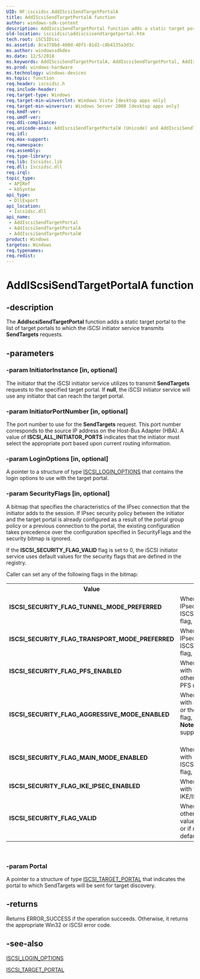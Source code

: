 ```yaml
---
UID: NF:iscsidsc.AddIScsiSendTargetPortalA
title: AddIScsiSendTargetPortalA function
author: windows-sdk-content
description: AddIscsiSendTargetPortal function adds a static target portal to the list of target portals to which the iSCSI initiator service transmits SendTargets requests.
old-location: iscsidisc\addiscsisendtargetportal.htm
tech.root: iSCSIDisc
ms.assetid: 8ca378bd-400d-40f1-81d2-c8b4135a3d3c
ms.author: windowssdkdev
ms.date: 12/5/2018
ms.keywords: AddIScsiSendTargetPortalA, AddIscsiSendTargetPortal, AddIscsiSendTargetPortal function [iSCSI Discovery Library API], AddIscsiSendTargetPortalA, AddIscsiSendTargetPortalW, ISCSI_SECURITY_FLAG_AGGRESSIVE_MODE_ENABLED, ISCSI_SECURITY_FLAG_IKE_IPSEC_ENABLED, ISCSI_SECURITY_FLAG_MAIN_MODE_ENABLED, ISCSI_SECURITY_FLAG_PFS_ENABLED, ISCSI_SECURITY_FLAG_TRANSPORT_MODE_PREFERRED, ISCSI_SECURITY_FLAG_TUNNEL_MODE_PREFERRED, ISCSI_SECURITY_FLAG_VALID, iscsidisc.addiscsisendtargetportal, iscsidsc/AddIscsiSendTargetPortal, iscsidsc/AddIscsiSendTargetPortalA, iscsidsc/AddIscsiSendTargetPortalW
ms.prod: windows-hardware
ms.technology: windows-devices
ms.topic: function
req.header: iscsidsc.h
req.include-header: 
req.target-type: Windows
req.target-min-winverclnt: Windows Vista [desktop apps only]
req.target-min-winversvr: Windows Server 2008 [desktop apps only]
req.kmdf-ver: 
req.umdf-ver: 
req.ddi-compliance: 
req.unicode-ansi: AddIscsiSendTargetPortalW (Unicode) and AddIscsiSendTargetPortalA (ANSI)
req.idl: 
req.max-support: 
req.namespace: 
req.assembly: 
req.type-library: 
req.lib: Iscsidsc.lib
req.dll: Iscsidsc.dll
req.irql: 
topic_type:
 - APIRef
 - kbSyntax
api_type:
 - DllExport
api_location:
 - Iscsidsc.dll
api_name:
 - AddIscsiSendTargetPortal
 - AddIscsiSendTargetPortalA
 - AddIscsiSendTargetPortalW
product: Windows
targetos: Windows
req.typenames: 
req.redist: 
---
```


# AddIScsiSendTargetPortalA function


## -description


The <b>AddIscsiSendTargetPortal</b> function adds a static target portal to the list of target portals to which the iSCSI initiator service transmits <b>SendTargets</b> requests.




## -parameters




### -param InitiatorInstance [in, optional]

The initiator that the iSCSI initiator service utilizes to transmit <b>SendTargets</b> requests to the specified target portal. If <b>null</b>, the iSCSI initiator service will use any initiator that can reach the target portal.


### -param InitiatorPortNumber [in, optional]

The port number to use for the <b>SendTargets</b> request. This port number corresponds to the source IP address on the Host-Bus Adapter (HBA).  A value of <b>ISCSI_ALL_INITIATOR_PORTS</b> indicates that the initiator must select the appropriate port based upon current routing information. 



### -param LoginOptions [in, optional]

A pointer to a structure of type <a href="https://msdn.microsoft.com/en-us/library/Bb870801(v=VS.85).aspx">ISCSI_LOGIN_OPTIONS</a> that contains the login options to use with the target portal.


### -param SecurityFlags [in, optional]

A bitmap that specifies the characteristics of the IPsec connection that the initiator adds to the session. If IPsec security policy between the initiator and the target portal is already configured as a result  of the portal group policy or a previous connection to the portal, the existing configuration takes precedence over the configuration specified in SecurityFlags and the security bitmap is ignored. 

If the <b>ISCSI_SECURITY_FLAG_VALID</b> flag is set to 0, the iSCSI initiator service uses default values for the security flags that are defined in the registry.

Caller can set any of the following flags in the bitmap:

<table>
<tr>
<th>Value</th>
<th>Meaning</th>
</tr>
<tr>
<td width="40%"><a id="ISCSI_SECURITY_FLAG_TUNNEL_MODE_PREFERRED"></a><a id="iscsi_security_flag_tunnel_mode_preferred"></a><dl>
<dt><b>ISCSI_SECURITY_FLAG_TUNNEL_MODE_PREFERRED</b></dt>
</dl>
</td>
<td width="60%">
When set to 1, the initiator should make the connection in IPsec tunnel mode. Caller should set this flag or the ISCSI_SECURITY_FLAG_TRANSPORT_MODE_PREFERRED flag, but not both.

</td>
</tr>
<tr>
<td width="40%"><a id="ISCSI_SECURITY_FLAG_TRANSPORT_MODE_PREFERRED"></a><a id="iscsi_security_flag_transport_mode_preferred"></a><dl>
<dt><b>ISCSI_SECURITY_FLAG_TRANSPORT_MODE_PREFERRED</b></dt>
</dl>
</td>
<td width="60%">
When set to 1, the initiator should make the connection in IPsec transport mode. Caller should set this flag or the ISCSI_SECURITY_FLAG_TUNNEL_MODE_PREFERRED flag, but not both.

</td>
</tr>
<tr>
<td width="40%"><a id="ISCSI_SECURITY_FLAG_PFS_ENABLED"></a><a id="iscsi_security_flag_pfs_enabled"></a><dl>
<dt><b>ISCSI_SECURITY_FLAG_PFS_ENABLED</b></dt>
</dl>
</td>
<td width="60%">
When set to 1, the initiator should make the connection with Perfect Forward Secrecy (PFS) mode enabled; otherwise, the initiator should make the connection with PFS mode disabled. 

</td>
</tr>
<tr>
<td width="40%"><a id="ISCSI_SECURITY_FLAG_AGGRESSIVE_MODE_ENABLED"></a><a id="iscsi_security_flag_aggressive_mode_enabled"></a><dl>
<dt><b>ISCSI_SECURITY_FLAG_AGGRESSIVE_MODE_ENABLED</b></dt>
</dl>
</td>
<td width="60%">
When set to 1, the initiator should make the connection with aggressive mode enabled. Caller should set this flag or the ISCSI_SECURITY_FLAG_MAIN_MODE_ENABLED flag, but not both. 



<div class="alert"><b>Note</b>  The Microsoft software initiator driver does not support aggressive mode.
</div>
<div> </div>
</td>
</tr>
<tr>
<td width="40%"><a id="ISCSI_SECURITY_FLAG_MAIN_MODE_ENABLED"></a><a id="iscsi_security_flag_main_mode_enabled"></a><dl>
<dt><b>ISCSI_SECURITY_FLAG_MAIN_MODE_ENABLED</b></dt>
</dl>
</td>
<td width="60%">
When set to 1, the initiator should make the connection with main mode enabled. Caller should set this flag or the ISCSI_SECURITY_FLAG_AGGRESSIVE_MODE_ENABLED flag, but not both.

</td>
</tr>
<tr>
<td width="40%"><a id="ISCSI_SECURITY_FLAG_IKE_IPSEC_ENABLED"></a><a id="iscsi_security_flag_ike_ipsec_enabled"></a><dl>
<dt><b>ISCSI_SECURITY_FLAG_IKE_IPSEC_ENABLED</b></dt>
</dl>
</td>
<td width="60%">
When set to 1, the initiator should make the connection with the IKE/IPsec protocol enabled; otherwise, the IKE/IPsec protocol is disabled.

</td>
</tr>
<tr>
<td width="40%"><a id="ISCSI_SECURITY_FLAG_VALID"></a><a id="iscsi_security_flag_valid"></a><dl>
<dt><b>ISCSI_SECURITY_FLAG_VALID</b></dt>
</dl>
</td>
<td width="60%">
When set to 1, the other mask values are valid; otherwise, the iSCSI initiator service will use bitmap values that were previously defined for the target portal, or if none are available, the initiator service uses the default values defined in the registry. 

</td>
</tr>
</table>
 


### -param Portal

A pointer to a structure of type <a href="https://msdn.microsoft.com/en-us/library/Bb870808(v=VS.85).aspx">ISCSI_TARGET_PORTAL</a> that indicates the portal to which SendTargets will be sent for target discovery.


## -returns



Returns ERROR_SUCCESS if the operation succeeds. Otherwise, it returns the appropriate Win32 or iSCSI error code.





## -see-also




<a href="https://msdn.microsoft.com/en-us/library/Bb870801(v=VS.85).aspx">ISCSI_LOGIN_OPTIONS</a>



<a href="https://msdn.microsoft.com/en-us/library/Bb870808(v=VS.85).aspx">ISCSI_TARGET_PORTAL</a>
 

 

